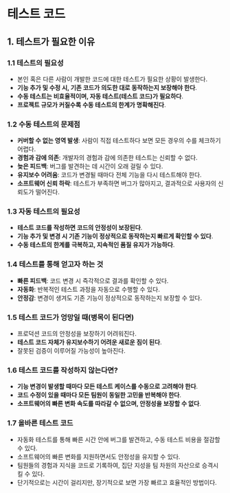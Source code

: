 # 테스트 코드

## 1. 테스트가 필요한 이유

### 1.1 테스트의 필요성

- 본인 혹은 다른 사람이 개발한 코드에 대한 테스트가 필요한 상황이 발생한다.
- **기능 추가 및 수정 시, 기존 코드가 의도한 대로 동작하는지 보장해야 한다**.
- **수동 테스트는 비효율적이며, 자동 테스트(테스트 코드)가 필요하다**.
- **프로젝트 규모가 커질수록 수동 테스트의 한계가 명확해진다**.

### 1.2 수동 테스트의 문제점

- **커버할 수 없는 영역 발생**: 사람이 직접 테스트하다 보면 모든 경우의 수를 체크하기 어렵다.
- **경험과 감에 의존**: 개발자의 경험과 감에 의존한 테스트는 신뢰할 수 없다.
- **늦은 피드백**: 버그를 발견하는 데 시간이 오래 걸릴 수 있다.
- **유지보수 어려움**: 코드가 변경될 때마다 전체 기능을 다시 테스트해야 한다.
- **소프트웨어 신뢰 하락**: 테스트가 부족하면 버그가 많아지고, 결과적으로 사용자의 신뢰도가 떨어진다.

### 1.3 자동 테스트의 필요성

- **테스트 코드를 작성하면 코드의 안정성이 보장된다**.
- **기능 추가 및 변경 시 기존 기능이 정상적으로 동작하는지 빠르게 확인할 수 있다**.
- **수동 테스트의 한계를 극복하고, 지속적인 품질 유지가 가능하다**.

### 1.4 테스트를 통해 얻고자 하는 것

- **빠른 피드백**: 코드 변경 시 즉각적으로 결과를 확인할 수 있다.
- **자동화**: 반복적인 테스트 과정을 자동으로 수행할 수 있다.
- **안정감**: 변경이 생겨도 기존 기능이 정상적으로 동작하는지 보장할 수 있다.

### 1.5 테스트 코드가 엉망일 때(병목이 된다면)

- 프로덕션 코드의 안정성을 보장하기 어려워진다.
- **테스트 코드 자체가 유지보수하기 어려운 새로운 짐이 된다**.
- 잘못된 검증이 이루어질 가능성이 높아진다.

### 1.6 테스트 코드를 작성하지 않는다면?

- **기능 변경이 발생할 때마다 모든 테스트 케이스를 수동으로 고려해야 한다**.
- **코드 수정이 있을 때마다 모든 팀원이 동일한 고민을 반복해야 한다**.
- **소프트웨어의 빠른 변화 속도를 따라갈 수 없으며, 안정성을 보장할 수 없다**.

### 1.7 올바른 테스트 코드

- 자동화 테스트를 통해 빠른 시간 안에 버그를 발견하고, 수동 테스트 비용을 절감할 수 있다.
- 소프트웨어의 빠른 변화를 지원하면서도 안정성을 유지할 수 있다.
- 팀원들의 경험과 지식을 코드로 기록하여, 집단 지성을 팀 차원의 자산으로 승격시킬 수 있다.
- 단기적으로는 시간이 걸리지만, 장기적으로 보면 가장 빠르고 효율적인 방법이다.
